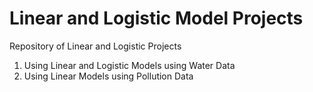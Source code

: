 # Linear and Logistic Model Projects 

Repository of Linear and Logistic Projects 

1. Using Linear and Logistic Models using Water Data
2. Using Linear Models using Pollution Data
